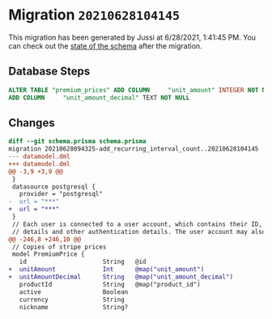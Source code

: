 # Migration `20210628104145`

This migration has been generated by Jussi at 6/28/2021, 1:41:45 PM.
You can check out the [state of the schema](./schema.prisma) after the migration.

## Database Steps

```sql
ALTER TABLE "premium_prices" ADD COLUMN     "unit_amount" INTEGER NOT NULL,
ADD COLUMN     "unit_amount_decimal" TEXT NOT NULL
```

## Changes

```diff
diff --git schema.prisma schema.prisma
migration 20210628094325-add_recurring_interval_count..20210628104145
--- datamodel.dml
+++ datamodel.dml
@@ -3,9 +3,9 @@
 }
 datasource postgresql {
   provider = "postgresql"
-  url = "***"
+  url = "***"
 }
 // Each user is connected to a user account, which contains their ID, login
 // details and other authentication details. The user account may also specify
@@ -246,8 +246,10 @@
 // Copies of stripe prices
 model PremiumPrice {
   id                     String   @id
+  unitAmount             Int      @map("unit_amount")
+  unitAmountDecimal      String   @map("unit_amount_decimal")
   productId              String   @map("product_id")
   active                 Boolean
   currency               String
   nickname               String?
```


